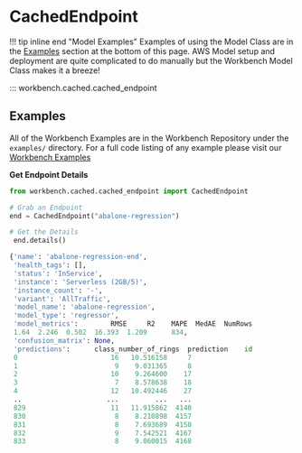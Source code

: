 # CachedEndpoint

!!! tip inline end "Model Examples"
    Examples of using the Model Class are in the [Examples](#examples) section at the bottom of this page. AWS Model setup and deployment are quite complicated to do manually but the Workbench Model Class makes it a breeze!

::: workbench.cached.cached_endpoint


## Examples
All of the Workbench Examples are in the Workbench Repository under the `examples/` directory. For a full code listing of any example please visit our [Workbench Examples](https://github.com/SuperCowPowers/workbench/blob/main/examples)

**Get Endpoint Details**

```python
from workbench.cached.cached_endpoint import CachedEndpoint

# Grab an Endpoint
end = CachedEndpoint("abalone-regression")

# Get the Details
 end.details()

{'name': 'abalone-regression-end',
 'health_tags': [],
 'status': 'InService',
 'instance': 'Serverless (2GB/5)',
 'instance_count': '-',
 'variant': 'AllTraffic',
 'model_name': 'abalone-regression',
 'model_type': 'regressor',
 'model_metrics':        RMSE     R2    MAPE  MedAE  NumRows
 1.64  2.246  0.502  16.393  1.209      834,
 'confusion_matrix': None,
 'predictions':      class_number_of_rings  prediction    id
 0                       16   10.516158     7
 1                        9    9.031365     8
 2                       10    9.264600    17
 3                        7    8.578638    18
 4                       12   10.492446    27
 ..                     ...         ...   ...
 829                     11   11.915862  4148
 830                      8    8.210898  4157
 831                      8    7.693689  4158
 832                      9    7.542521  4167
 833                      8    9.060015  4168
```
